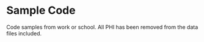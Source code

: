 # Sample Code
Code samples from work or school. All PHI has been removed from the data files included.
